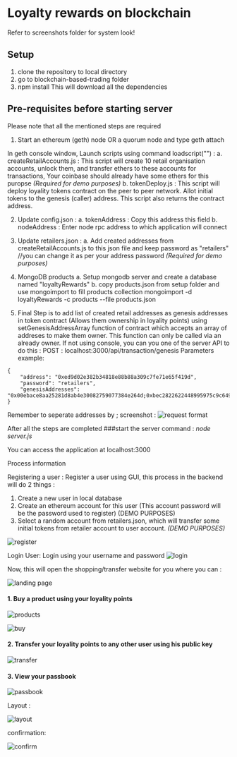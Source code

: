 # Loyalty rewards on blockchain

Refer to screenshots folder for system look!

## Setup
1. clone the repository to local directory
2. go to blockchain-based-trading folder
3. npm install
This will download all the dependencies

## Pre-requisites before starting server

Please note that all the mentioned steps are required

1. Start an ethereum (geth) node OR a quorum node and type geth attach

In geth console window, Launch scripts using command loadscript("<scriptName>") :
a. createRetailAccounts.js : This script will create 10 retail organisation  accounts, unlock them, and transfer ethers to these accounts for transactions, Your coinbase should already have some ethers for this puropse *(Required for demo purposes)*
b. tokenDeploy.js : This script will deploy loyality tokens contract on the peer to peer network. Allot initial tokens to the genesis (caller) address. This script also returns the contract address.

2. Update config.json :
a. tokenAddress : Copy this address this field
b. nodeAddress : Enter node rpc address to which application will connect

3. Update retailers.json :
a. Add created addresses from createRetailAccounts.js to this json file and keep password as "retailers" //you can change it as per your address password *(Required for demo purposes)*

4. MongoDB products
a. Setup mongodb server and create a database named "loyaltyRewards"
b. copy products.json from setup folder and use mongoimport to fill products collection
mongoimport -d loyaltyRewards -c products --file products.json


5. Final Step is to add list of created retail addresses as genesis addresses in token contract (Allows them ownership in loyality points) using setGenesisAddressArray function of contract which accepts an array of addreses to make them owner. This function can only be called via an already owner. 
If not using console, you can you one of the server API to do this :
POST : localhost:3000/api/transaction/genesis
Parameters example:
```
{
	"address": "0xed9d02e382b34818e88b88a309c7fe71e65f419d",
	"password": "retailers",
	"genesisAddresses": "0x00ebace8aa25281d8ab4e30082759077384e264d;0xbec2822622448995975c9c649c17d597b1073627;0x8f51274a2d362345c9a9ee54c84ab15cc78d3450"
}
```

Remember to seperate addresses by ;
screenshot :
![request format](/screenshots/genesisRequest.png)


After all the steps are completed
###start the server
command : *node server.js*

You can access the application at localhost:3000

Process information

Registering a user : 
Register a user using GUI, this process in the backend will do 2 things :
1. Create a new user in local database
2. Create an ethereum account for this user (This account password will be the password used to register) (DEMO PURPOSES)
3. Select a random account from retailers.json, which will transfer some initial tokens from retailer account to user account. *(DEMO PURPOSES)*

![register](/screenshots/register.png)

Login User:
Login using your username and password
![login](/screenshots/login.png)

Now, this will open the shopping/transfer website for you where you can :

![landing page](/screenshots/landingPage.png)


#### 1. Buy a product using your loyality points

![products](/screenshots/products.png)


![buy](/screenshots/buy.png)



#### 2. Transfer your loyality points to any other user using his public key

![transfer](/screenshots/transfer.png)



#### 3. View your passbook

![passbook](/screenshots/passbook.png)



Layout :


![layout](/screenshots/layout.png)


confirmation:


![confirm](/screenshots/confirm.png)
